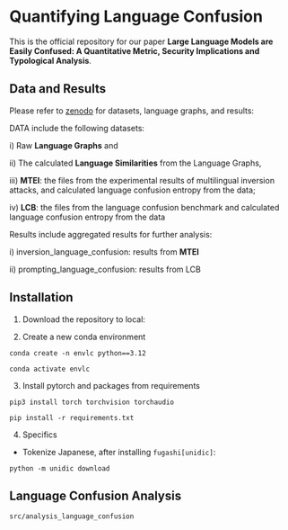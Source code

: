# Quantifying Language Confusion
This is the official repository for our paper __Large Language Models are Easily Confused:
A Quantitative Metric, Security Implications and Typological Analysis__.


## Data and Results 
Please refer to [zenodo](https://zenodo.org/records/13946031) for datasets, language graphs, and results:

DATA include the following datasets:

i) Raw __Language Graphs__ and

ii) The calculated __Language Similarities__ from the Language Graphs,

iii) __MTEI__: the files from the experimental results of multilingual inversion attacks, and calculated language confusion entropy from the data;

iv) __LCB__: the files from the language confusion benchmark and calculated language confusion entropy from the data 

 

Results include aggregated results for further analysis:

i) inversion_language_confusion: results from __MTEI__

ii) prompting_language_confusion: results from LCB




## Installation

1. Download the repository to local:

2. Create a new conda environment

`conda create -n envlc python==3.12`

`conda activate envlc`

3. Install pytorch and packages from requirements

`pip3 install torch torchvision torchaudio`

`pip install -r requirements.txt`

4. Specifics 
- Tokenize Japanese, after installing `fugashi[unidic]`:

`python -m unidic download`


[//]: # ()
[//]: # (## Preprocessing datasets)

[//]: # ()
[//]: # (* `notebooks/processing_colex_data.ipynb` )

[//]: # (  * get language to language graph based on colexification patterns, where nodes are languages, edges are the weights of shared colexifications)

[//]: # (  * CLICS3:)

[//]: # (    * input: `datasets/colexifications/colex_clics3.csv`)

[//]: # (    * output: `datasets/lang2lang/clics3.csv`)

[//]: # (  * WordNet from BabelNet &#40;5.0&#41;)

[//]: # (    * input: `datasets/colexifications/colex_wn_bn.csv`)

[//]: # (    * output: `datasets/lang2lang/wn_colex.csv`)

[//]: # (  )
[//]: # (* `notebooks/processing_typology_features.ipynb`)

[//]: # (  * processing features from WALS and Grambank)

[//]: # (  * into `lang:vec_of_features`)

[//]: # (  * output: )

[//]: # (    * `datasets/data_for_graph/WALS`)

[//]: # (      * language and their vectors of features)

[//]: # (      * edge weights for training language graph embeddings)

[//]: # (      )
[//]: # (    * `datasets/data_for_graph/Grambank`)

[//]: # (      * each language have at least 25% coverage of all features.)

[//]: # (      * edge weights and vector of features)

[//]: # (    )
[//]: # ()
[//]: # (* preprocessing data for analyzing the contribution of typological features for inversion language confusion)

[//]: # (  * `notebooks/language_confusion_typ_inversion_results.ipynb`)

[//]: # (    * outputs in `datasets/inversion_language_confusion`:)

[//]: # (      * `wals_features.csv`)

[//]: # (      * `gb_features.csv`)

[//]: # (  * `src/processing_data/processing_inversion_results_typology.py`)

[//]: # (    * get the typological features for regression )

[//]: # (    * output: )

[//]: # (      * `datasets/inversion_language_confusion/word_level/mono/train_data_clics3.csv`)


## Language Confusion Analysis 

`src/analysis_language_confusion`

[//]: # ()
[//]: # (### For Prompting datasets)

[//]: # ()
[//]: # (1. Language Identification)

[//]: # (`src/languageConfusion/post_eval_prompt_datasets.py`)

[//]: # ()
[//]: # (2. Measuring language confusion)

[//]: # ()
[//]: # ()
[//]: # ()
[//]: # (##  Language Graph Embeddings)

[//]: # ()
[//]: # ()
[//]: # (- Colexifications)

[//]: # (  - node2vec)

[//]: # (- Grambank)

[//]: # (  - GraphSAGE)

[//]: # (- WALS)

[//]: # (  - GraphSAGE)

[//]: # ()
[//]: # (## Analysis)

[//]: # ()
[//]: # (`src/analysis_language_confusion`)
